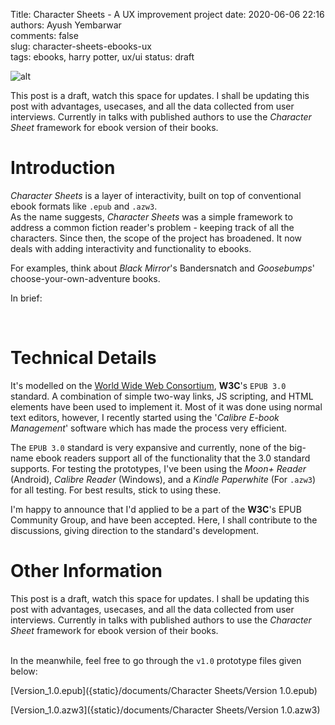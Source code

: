 Title: Character Sheets - A UX improvement project
date: 2020-06-06 22:16  
authors: Ayush Yembarwar  
comments: false  
slug: character-sheets-ebooks-ux  
tags: ebooks, harry potter, ux/ui
status: draft

<!-- PELICAN_BEGIN_SUMMARY -->
![alt]({filename}../images/CharacterSheets/Cover_2.png)  

This post is a draft, watch this space for updates. 
I shall be updating this post with advantages, usecases, and all the data collected from user interviews. 
Currently in talks with published authors to use the *Character Sheet* framework for ebook version of their books.   

<!-- PELICAN_END_SUMMARY -->



# Introduction  

*Character Sheets* is a layer of interactivity, built on top of conventional ebook formats like `.epub` and `.azw3`. <br>
As the name suggests, *Character Sheets* was a simple framework to address a common fiction reader's problem - keeping track of all the characters. Since then, the scope of the project has broadened. It now deals with adding interactivity and functionality to ebooks. 

For examples, think about *Black Mirror*'s Bandersnatch and *Goosebumps*' choose-your-own-adventure books. 

In brief: 

<br>




# Technical Details  

It's modelled on the [World Wide Web Consortium](https://en.wikipedia.org/wiki/World_Wide_Web_Consortium), **W3C**'s `EPUB 3.0` standard. A combination of simple two-way links, JS scripting, and HTML elements have been used to implement it. Most of it was done using normal text editors, however, I recently started using the '*Calibre E-book Management*' software which has made the process very efficient.    

The `EPUB 3.0` standard is very expansive and currently, none of the big-name ebook readers support all of the functionality that the 3.0 standard supports. For testing the prototypes, I've been using the *Moon+ Reader* (Android), *Calibre Reader* (Windows), and a *Kindle Paperwhite* (For `.azw3`) for all testing. For best results, stick to using these. 

I'm happy to announce that I'd applied to be a part of the **W3C**'s EPUB Community Group, and have been accepted. Here, I shall contribute to the discussions, giving direction to the standard's development.
<br>





# Other Information  

This post is a draft, watch this space for updates. I shall be updating this post with advantages, usecases, and all the data collected from user interviews. Currently in talks with published authors to use the *Character Sheet* framework for ebook version of their books.   
<br>

In the meanwhile, feel free to go through the `v1.0` prototype files given below:

[Version_1.0.epub]({static}/documents/Character Sheets/Version 1.0.epub)    

[Version_1.0.azw3]({static}/documents/Character Sheets/Version 1.0.azw3)


    
